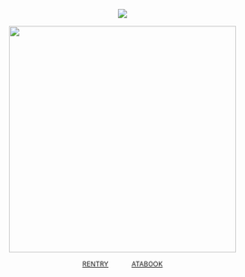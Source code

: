 
<div align="center"> 
  
![](https://komarev.com/ghpvc/?username=vampiresoul&color=654541&label=ꔫ)

<p align="center"> <img width="400" src="https://64.media.tumblr.com/76fe2053ee36cbd09c7e41759805c5c2/9ec23a9e34065e66-c1/s1280x1920/c6a72910b2cb6a8e2aeb49564093f85ffd2e7c7b.gif">

<div align="center"> 
 
<sup>[RENTRY](https://rentry.co/heartsbane)⠀⠀ ⠀⠀ [ATABOOK](https://soulripper.atabook.org/)</sub></sup>
